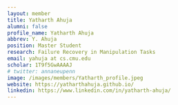 ```yaml
---
layout: member
title: Yatharth Ahuja
alumni: false 
profile_name: Yatharth Ahuja
abbrev: Y. Ahuja
position: Master Student
research: Failure Recovery in Manipulation Tasks
email: yahuja at cs.cmu.edu 
scholar: 1T9f5GwAAAAJ
# twitter: annaneupenn
image: /images/members/Yatharth_profile.jpeg
website: https://yatharthahuja.github.io/ 
linkedin: https://www.linkedin.com/in/yatharth-ahuja/
---
```


